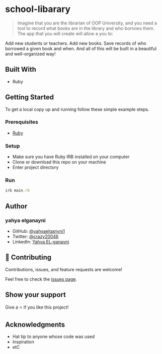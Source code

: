 # school-libarary

> Imagine that you are the librarian of OOP University, and you need a tool to record what books are in the library and who borrows them. The app that you will create will allow a you to:

Add new students or teachers.
Add new books.
Save records of who borrowed a given book and when.
And all of this will be built in a beautiful and well-organized way!

## Built With

- Ruby

## Getting Started

To get a local copy up and running follow these simple example steps.

### Prerequisites

- [Ruby](https://www.ruby-lang.org/en/)

### Setup

- Make sure you have Ruby IRB installed on your computer
- Clone or download this repo on your machine
- Enter project directory

### Run

```rb
irb main.rb
```

## Author

### yahya elganayni

- GitHub: [@yahyaelganyni1](https://github.com/yahyaelganyni1)
- Twitter: [@crazy20046](https://twitter.com/crazy20046)
- LinkedIn: [Yahya EL-ganayni](https://www.linkedin.com/in/yahya-el-ganayni-a456115b/)

## 🤝 Contributing

Contributions, issues, and feature requests are welcome!

Feel free to check the [issues page](../../issues/).

## Show your support

Give a ⭐️ if you like this project!

## Acknowledgments

- Hat tip to anyone whose code was used
- Inspiration
- etC

